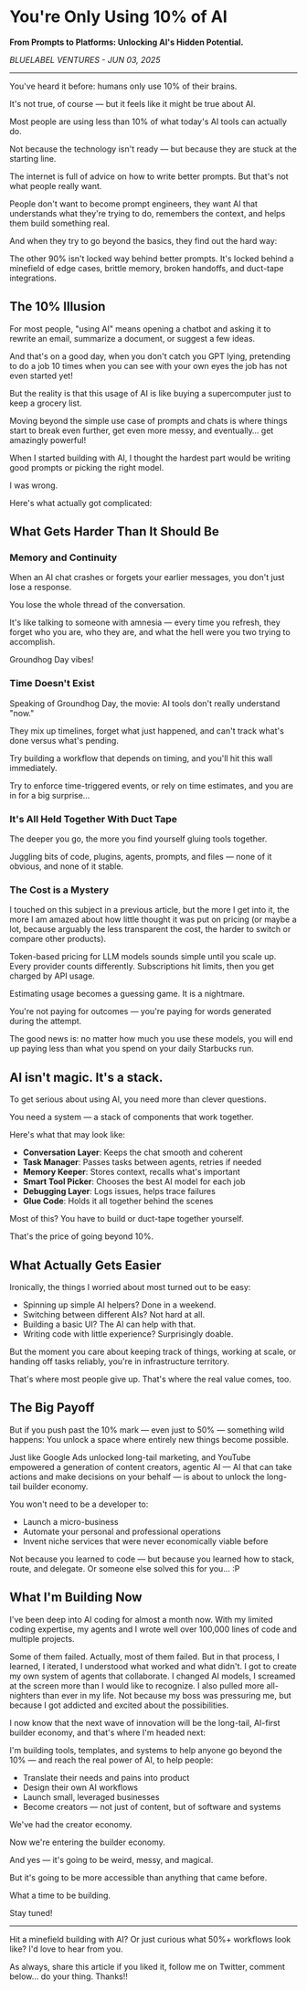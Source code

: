 # You're Only Using 10% of AI

**From Prompts to Platforms: Unlocking AI's Hidden Potential.**

*BLUELABEL VENTURES - JUN 03, 2025*

---

You've heard it before: humans only use 10% of their brains.

It's not true, of course — but it feels like it might be true about AI.

Most people are using less than 10% of what today's AI tools can actually do.

Not because the technology isn't ready — but because they are stuck at the starting line.

The internet is full of advice on how to write better prompts. But that's not what people really want.

People don't want to become prompt engineers, they want AI that understands what they're trying to do, remembers the context, and helps them build something real.

And when they try to go beyond the basics, they find out the hard way:

The other 90% isn't locked way behind better prompts. It's locked behind a minefield of edge cases, brittle memory, broken handoffs, and duct-tape integrations.

## The 10% Illusion

For most people, "using AI" means opening a chatbot and asking it to rewrite an email, summarize a document, or suggest a few ideas.

And that's on a good day, when you don't catch you GPT lying, pretending to do a job 10 times when you can see with your own eyes the job has not even started yet!

But the reality is that this usage of AI is like buying a supercomputer just to keep a grocery list.

Moving beyond the simple use case of prompts and chats is where things start to break even further, get even more messy, and eventually… get amazingly powerful!

When I started building with AI, I thought the hardest part would be writing good prompts or picking the right model.

I was wrong.

Here's what actually got complicated:

## What Gets Harder Than It Should Be

### Memory and Continuity

When an AI chat crashes or forgets your earlier messages, you don't just lose a response.

You lose the whole thread of the conversation.

It's like talking to someone with amnesia — every time you refresh, they forget who you are, who they are, and what the hell were you two trying to accomplish.

Groundhog Day vibes!

### Time Doesn't Exist

Speaking of Groundhog Day, the movie: AI tools don't really understand "now."

They mix up timelines, forget what just happened, and can't track what's done versus what's pending.

Try building a workflow that depends on timing, and you'll hit this wall immediately.

Try to enforce time-triggered events, or rely on time estimates, and you are in for a big surprise…

### It's All Held Together With Duct Tape

The deeper you go, the more you find yourself gluing tools together.

Juggling bits of code, plugins, agents, prompts, and files — none of it obvious, and none of it stable.

### The Cost is a Mystery

I touched on this subject in a previous article, but the more I get into it, the more I am amazed about how little thought it was put on pricing (or maybe a lot, because arguably the less transparent the cost, the harder to switch or compare other products).

Token-based pricing for LLM models sounds simple until you scale up. Every provider counts differently. Subscriptions hit limits, then you get charged by API usage.

Estimating usage becomes a guessing game. It is a nightmare.

You're not paying for outcomes — you're paying for words generated during the attempt.

The good news is: no matter how much you use these models, you will end up paying less than what you spend on your daily Starbucks run.

## AI isn't magic. It's a stack.

To get serious about using AI, you need more than clever questions.

You need a system — a stack of components that work together.

Here's what that may look like:

- **Conversation Layer**: Keeps the chat smooth and coherent
- **Task Manager**: Passes tasks between agents, retries if needed
- **Memory Keeper**: Stores context, recalls what's important
- **Smart Tool Picker**: Chooses the best AI model for each job
- **Debugging Layer**: Logs issues, helps trace failures
- **Glue Code**: Holds it all together behind the scenes

Most of this? You have to build or duct-tape together yourself.

That's the price of going beyond 10%.

## What Actually Gets Easier

Ironically, the things I worried about most turned out to be easy:

- Spinning up simple AI helpers? Done in a weekend.
- Switching between different AIs? Not hard at all.
- Building a basic UI? The AI can help with that.
- Writing code with little experience? Surprisingly doable.

But the moment you care about keeping track of things, working at scale, or handing off tasks reliably, you're in infrastructure territory.

That's where most people give up. That's where the real value comes, too.

## The Big Payoff

But if you push past the 10% mark — even just to 50% — something wild happens: You unlock a space where entirely new things become possible.

Just like Google Ads unlocked long-tail marketing, and YouTube empowered a generation of content creators, agentic AI — AI that can take actions and make decisions on your behalf — is about to unlock the long-tail builder economy.

You won't need to be a developer to:

- Launch a micro-business
- Automate your personal and professional operations
- Invent niche services that were never economically viable before

Not because you learned to code — but because you learned how to stack, route, and delegate. Or someone else solved this for you… :P

## What I'm Building Now

I've been deep into AI coding for almost a month now. With my limited coding expertise, my agents and I wrote well over 100,000 lines of code and multiple projects.

Some of them failed. Actually, most of them failed. But in that process, I learned, I iterated, I understood what worked and what didn't. I got to create my own system of agents that collaborate. I changed AI models, I screamed at the screen more than I would like to recognize. I also pulled more all-nighters than ever in my life. Not because my boss was pressuring me, but because I got addicted and excited about the possibilities.

I now know that the next wave of innovation will be the long-tail, AI-first builder economy, and that's where I'm headed next:

I'm building tools, templates, and systems to help anyone go beyond the 10% — and reach the real power of AI, to help people:

- Translate their needs and pains into product
- Design their own AI workflows
- Launch small, leveraged businesses
- Become creators — not just of content, but of software and systems

We've had the creator economy.

Now we're entering the builder economy.

And yes — it's going to be weird, messy, and magical.

But it's going to be more accessible than anything that came before.

What a time to be building.

Stay tuned!

---

Hit a minefield building with AI? Or just curious what 50%+ workflows look like? I'd love to hear from you.

As always, share this article if you liked it, follow me on Twitter, comment below… do your thing. Thanks!!